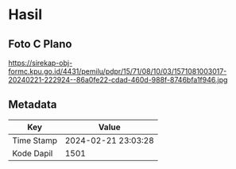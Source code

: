 # Hasil

## Foto C Plano

https://sirekap-obj-formc.kpu.go.id/4431/pemilu/pdpr/15/71/08/10/03/1571081003017-20240221-222924--86a0fe22-cdad-460d-988f-8746bfa1f946.jpg


## Metadata

| Key        | Value               |
| ---------- | ------------------- |
| Time Stamp | 2024-02-21 23:03:28 |
| Kode Dapil | 1501                |



